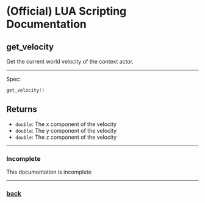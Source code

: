 
# (Official) LUA Scripting Documentation

## get_velocity

Get the current world velocity of the context actor.

___

Spec:

```lua
get_velocity()
```

## Returns

- `double`: The x component of the velocity
- `double`: The y component of the velocity
- `double`: The z component of the velocity

___

### Incomplete

This documentation is incomplete

___

### [back](../getters)
